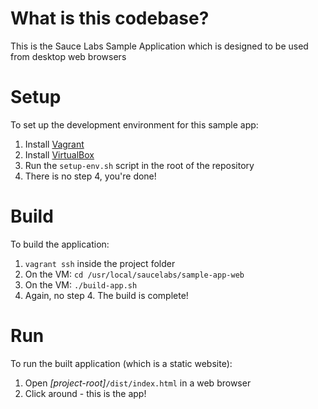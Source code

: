 # What is this codebase?
This is the Sauce Labs Sample Application which is designed to be used from desktop web browsers

# Setup

To set up the development environment for this sample app:

1. Install [Vagrant](https://www.vagrantup.com/)
2. Install [VirtualBox](https://www.virtualbox.org/)
3. Run the `setup-env.sh` script in the root of the repository
4. There is no step 4, you're done!

# Build

To build the application:

1. `vagrant ssh` inside the project folder
2. On the VM: `cd /usr/local/saucelabs/sample-app-web`
3. On the VM: `./build-app.sh`
4. Again, no step 4. The build is complete!

# Run

To run the built application (which is a static website):

1. Open _[project-root]_`/dist/index.html` in a web browser
2. Click around - this is the app!